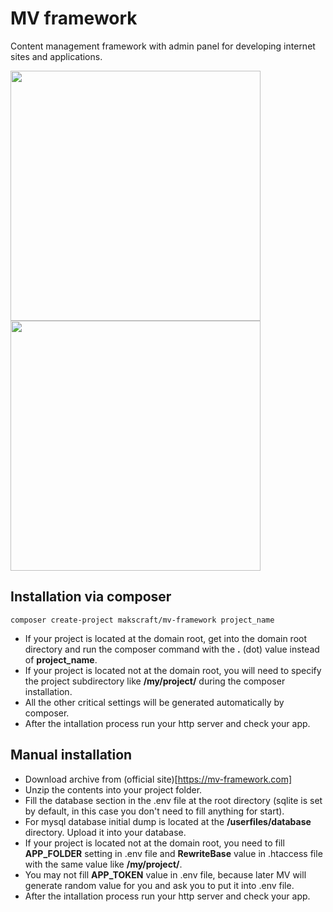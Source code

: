 # MV framework
Content management framework with admin panel for developing internet sites and applications.

<img src="https://github.com/user-attachments/assets/85543c74-5fae-49e3-bb74-2e4ba160a457" width="400">
<img src="https://github.com/user-attachments/assets/1ee419b3-9ac6-4573-90d7-61a6a5529987" width="400">

Installation via composer
---
```
composer create-project makscraft/mv-framework project_name
```

- If your project is located at the domain root, get into the domain root directory and run the composer command with the **.** (dot) value instead of **project_name**.
- If your project is located not at the domain root, you will need to specify the project subdirectory like **/my/project/** during the composer installation.
- All the other critical settings will be generated automatically by composer.
- After the intallation process run your http server and check your app.

Manual installation
---
- Download archive from (official site)[https://mv-framework.com]
- Unzip the contents into your project folder.
- Fill the database section in the .env file at the root directory (sqlite is set by default, in this case you don't need to fill anything for start).
- For mysql database initial dump is located at the **/userfiles/database** directory. Upload it into your database.
- If your project is located not at the domain root, you need to fill **APP_FOLDER** setting in .env file and **RewriteBase** value in .htaccess file with the same value like **/my/project/**.
- You may not fill **APP_TOKEN** value in .env file, because later MV will generate random value for you and ask you to put it into .env file.
- After the intallation process run your http server and check your app.
